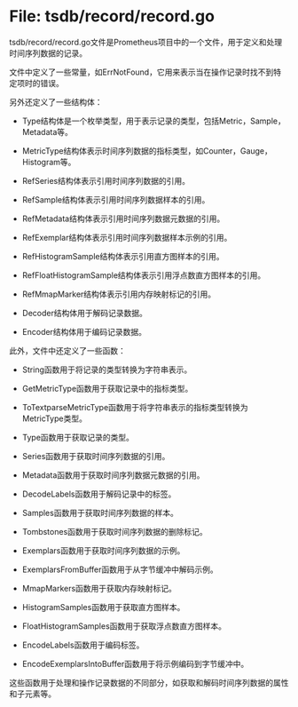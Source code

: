 # File: tsdb/record/record.go

tsdb/record/record.go文件是Prometheus项目中的一个文件，用于定义和处理时间序列数据的记录。

文件中定义了一些常量，如ErrNotFound，它用来表示当在操作记录时找不到特定项时的错误。

另外还定义了一些结构体：

- Type结构体是一个枚举类型，用于表示记录的类型，包括Metric，Sample，Metadata等。

- MetricType结构体表示时间序列数据的指标类型，如Counter，Gauge，Histogram等。

- RefSeries结构体表示引用时间序列数据的引用。

- RefSample结构体表示引用时间序列数据样本的引用。

- RefMetadata结构体表示引用时间序列数据元数据的引用。

- RefExemplar结构体表示引用时间序列数据样本示例的引用。

- RefHistogramSample结构体表示引用直方图样本的引用。

- RefFloatHistogramSample结构体表示引用浮点数直方图样本的引用。

- RefMmapMarker结构体表示引用内存映射标记的引用。

- Decoder结构体用于解码记录数据。

- Encoder结构体用于编码记录数据。

此外，文件中还定义了一些函数：

- String函数用于将记录的类型转换为字符串表示。

- GetMetricType函数用于获取记录中的指标类型。

- ToTextparseMetricType函数用于将字符串表示的指标类型转换为MetricType类型。

- Type函数用于获取记录的类型。

- Series函数用于获取时间序列数据的引用。

- Metadata函数用于获取时间序列数据元数据的引用。

- DecodeLabels函数用于解码记录中的标签。

- Samples函数用于获取时间序列数据的样本。

- Tombstones函数用于获取时间序列数据的删除标记。

- Exemplars函数用于获取时间序列数据的示例。

- ExemplarsFromBuffer函数用于从字节缓冲中解码示例。

- MmapMarkers函数用于获取内存映射标记。

- HistogramSamples函数用于获取直方图样本。

- FloatHistogramSamples函数用于获取浮点数直方图样本。

- EncodeLabels函数用于编码标签。

- EncodeExemplarsIntoBuffer函数用于将示例编码到字节缓冲中。

这些函数用于处理和操作记录数据的不同部分，如获取和解码时间序列数据的属性和子元素等。

